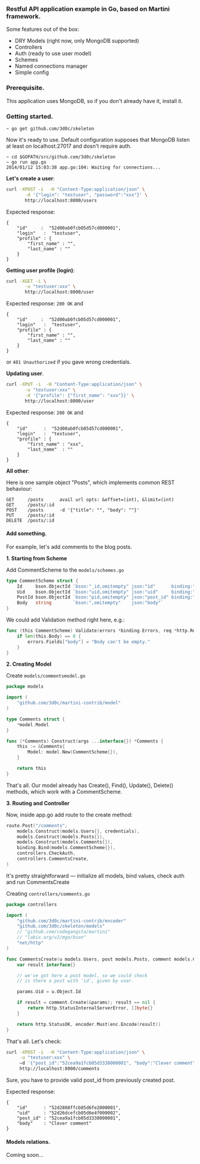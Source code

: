 ### Restful API application example in Go, based on Martini framework.
Some features out of the box:

- DRY Models (right now, only MongoDB supported)
- Controllers
- Auth (ready to use user model)
- Schemes
- Named connections manager
- Simple config

### Prerequisite.
This application uses MongoDB, so if you don't already have it, install it.

### Getting started.
```
~ go get github.com/3d0c/skeleton
```
Now it's ready to use. Default configuration supposes that MongoDB listen at least on localhost:27017 and dosn't require auth.

```
~ cd $GOPATH/src/github.com/3d0c/skeleton
~ go run app.go
2014/01/12 15:03:38 app.go:104: Waiting for connections...
```

**Let's create a user**:  

```sh
curl -XPOST -i  -H "Content-Type:application/json" \
       -d '{"login": "testuser", "password":"xxx"}' \
       http://localhost:8000/users
```

Expected response:

```
{ 
	"id" 	 :  "52d00ab0fcb05d57cd000001",
	"login"   :  "testuser",
	"profile" : {
		"first_name" : "",
		"last_name" : ""
	}
}
```

**Getting user profile (login)**:

```sh
curl -XGET -i \
       -u "testuser:xxx" \
       http://localhost:8000/user
```

Expected response: ```200 OK``` and

```
{ 
	"id" 	 :  "52d00ab0fcb05d57cd000001",
	"login"   :  "testuser",
	"profile" : {
		"first_name" : "",
		"last_name" : ""
	}
}
```

or ```401 Unauthorized``` if you gave wrong credentials.

**Updating user**.

```sh
curl -XPUT -i  -H "Content-Type:application/json" \
       -u "testuser:xxx" \
       -d '{"profile": {"first_name": "xxx"}}' \
       http://localhost:8000/user
```

Expected response: ```200 OK``` and

```
{ 
    "id"      :  "52d00ab0fcb05d57cd000001",
    "login"   :  "testuser",
    "profile" : {
        "first_name" : "xxx",
        "last_name"  : ""
    }
}
```

**All other**:

Here is one sample object "Posts", which implements common REST behaviour:

```
GET		/posts		avail url opts: &offset=(int), &limit=(int)
GET		/posts/:id
POST	/posts		-d '{"title": "", "body": ""}'
PUT		/posts/:id
DELETE	/posts/:id
```


#### Add something.
For example, let's add comments to the blog posts.  

**1. Starting from Scheme**

Add CommentScheme to the ```models/schemes.go```

```go
type CommentScheme struct {
	Id     bson.ObjectId `bson:"_id,omitempty" json:"id"      binding:"-"`
	Uid    bson.ObjectId `bson:"uid,omitempty" json:"uid"     binding:"-"`
	PostId bson.ObjectId `bson:"pid,omitempty" json:"post_id" binding:"require"`
	Body   string        `bson:",omitempty"    json:"body"`
}

```

We could add Validation method right here, e.g.:

```go
func (this CommentScheme) Validate(errors *binding.Errors, req *http.Request) {
	if len(this.Body) == 0 {
		errors.Fields["body"] = "Body can't be empty."
	}
}

```

**2. Creating Model**

Create ```models/commentsmodel.go``` 

```go
package models

import (
	"github.com/3d0c/martini-contrib/model"
)

type Comments struct {
	*model.Model
}

func (*Comments) Construct(args ...interface{}) *Comments {
	this := &Comments{
		Model: model.New(CommentScheme{}),
	}

	return this
}

```

That's all. Our model already has Create(), Find(), Update(), Delete() methods, which work with a CommentScheme.

**3. Routing and Controller**

Now, inside app.go add route to the create method:

```go
route.Post("/comments",
	models.Construct(models.Users{}, credentials),
	models.Construct(models.Posts{}),
	models.Construct(models.Comments{}),
	binding.Bind(models.CommentScheme{}),
	controllers.CheckAuth,
	controllers.CommentsCreate,
)

```

It's pretty straightforward — initialize all models, bind values, check auth and run CommentsCreate

Creating ```controllers/comments.go```

```go
package controllers

import (
	"github.com/3d0c/martini-contrib/encoder"
	"github.com/3d0c/skeleton/models"
	// "github.com/codegangsta/martini"
	// "labix.org/v2/mgo/bson"
	"net/http"
)

func CommentsCreate(u models.Users, post models.Posts, comment models.Comments, params models.CommentScheme, enc encoder.Encoder) (int, []byte) {
	var result interface{}

	// we've got here a post model, so we could check
	// is there a post with 'id', given by user.

	params.Uid = u.Object.Id

	if result = comment.Create(&params); result == nil {
		return http.StatusInternalServerError, []byte{}
	}

	return http.StatusOK, encoder.Must(enc.Encode(result))
}

```

That's all. Let's check:

```sh
curl -XPOST -i  -H "Content-Type:application/json" \
     -u "testuser:xxx" \
     —d '{"post_id":"52cea9a1fcb05d3338000001", "body":"Clever comment"}' \
     http://localhost:8000/comments
```

Sure, you have to provide valid post_id from previously created post.

Expected response:

```
{
	"id"      : "52d2808ffcb05d6fe2000001",
	"uid"     : "52d26dcefcb05d6e4f000002",
	"post_id" : "52cea9a1fcb05d3338000001",
	"body"    : "Clever comment"
}
```


#### Models relations.
Coming soon…
